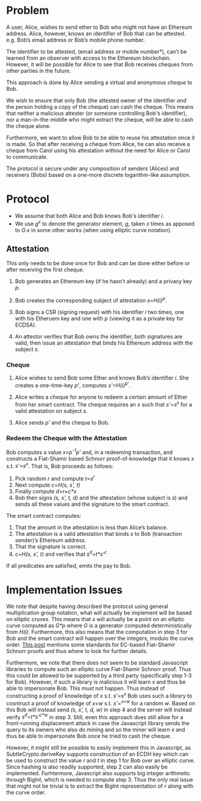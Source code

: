 # Problem

A user, Alice, wishes to send ether to Bob who might not have an Ethereum address. Alice, however, knows an identifier of Bob that can be attested. e.g. Bob’s email address or Bob’s mobile phone number. 

The identifier to be attested, (email address or mobile number†), can’t be learned from an observer with access to the Ethereum blockchain. However, it will be possible for Alice to see that Bob receives cheques from other parties in the future.

This approach is done by Alice sending a virtual and anonymous *cheque* to Bob.

We wish to ensure that only Bob (the attested owner of the identifier *and* the person holding a copy of the cheque) can cash the cheque. This means that neither a malicious attester (or someone controlling Bob's identifier), nor a man-in-the-middle who might extract the cheque, will be able to cash the cheque alone.

Furthermore, we want to allow Bob to be able to reuse his attestation once it is made. So that after receiving a cheque from Alice, he can also receive a cheque from Carol using his attestation without the need for Alice or Carol to communicate. 

The protocol is secure under any composition of senders (Alices) and receivers (Bobs) based on a one-more discrete logarithm-like assumption. 

# Protocol

- We assume that both Alice and Bob knows Bob's identifier 𝑖.
- We use *g<sup>x</sup>* to denote the generator element, *g*, taken *x* times as apposed to *G·x* in some other works (when using elliptic curve notation).

## Attestation
This only needs to be done once for Bob and can be done either before or after receiving the first cheque.

1. Bob generates an Ethereum key (if he hasn't already) and a privacy key *p*.

2. Bob creates the corresponding subject of attestation *s=H(i)<sup>p</sup>*.

3. Bob signs a CSR (signing request) with his identifier *i* two times, one with his Etheruem key and one with *p* (viewing it as a private key for ECDSA).

4. An attestor verifies that Bob owns the identifier, both signatures are valid, then issue an attestation that binds his Ethereum address with the subject *s*.

### Cheque

1. Alice wishes to send Bob some Ether and knows Bob’s identifier *i*. She creates a one-time-key *p'*, computes *s'=H(i)<sup>p'</sup>*.

2. Alice writes a cheque for anyone to redeem a certain amount of Ether from her smart contract. The cheque requires an *x* such that *s'=s<sup>x</sup>* for a valid attestation on subject *s*.

3. Alice sends *p'* and the cheque to Bob.

### Redeem the Cheque with the Attestation

Bob computes a value *x=p<sup>-1</sup>p'* and, in a redeeming transaction, and constructs a Fiat-Shamir based Schnorr proof-of-knowledge that it knows *x* s.t. *s'=s<sup>x</sup>*. That is, Bob proceeds as follows:
1. Pick random *r* and compute *t=s<sup>r</sup>*
2. Next compute *c=H(s, s', t)*
3. Finally compute *d=r+c\*x*
4. Bob then signs *(s, s', t, d)* and the attestation (whose subject is *s*) and sends all these values and the signature to the smart contract.

The smart contract computes:

1. That the amount in the attestation is less than Alice’s balance.
2. The attestation is a valid attestation that binds *s* to Bob (transaction sender)’s Ethereum address.
3. That the signature is correct.
4. *c=H(s, s', t)* and verifies that *s<sup>d</sup>=t\*s'<sup>c</sup>*

If all predicates are satisfied, emits the pay to Bob.

# Implementation Issues
We note that despite having described the protocol using general multiplication group notation, what will actually be implement will be based on elliptic cruves. This means that *s* will actually be a point on an elliptic curve computed as *G\*p* where *G* is a generator computed deterministically from *H(i)*. Furthermore, this also means that the computation in step 3 for Bob and the smart contract will happen over the integers, modulo the curve order. 
[This post](https://crypto.stackexchange.com/questions/34863/ec-schnorr-signature-multiple-standard) mentions some standards for EC-based Fiat-Shamir Schnorr proofs and thus where to look for further details.

Furthermore, we note that there does not seem to be standard Javascript libraries to compute such an elliptic curve Fiat-Shamir Schnorr proof. Thus this could be allowed to be supported by a third party (specifically step 1-3 for Bob). However, if such a library is malicious it will learn *x* and thus be able to impersonate Bob. This *must* not happen. Thus instead of constructing a proof of knowledge of *x* s.t. *s'=s<sup>x</sup>* Bob uses such a library to cosntruct a proof of knowledge of *x+w* s.t. *s'=<sup>x+w</sup>* for a random *w*. Based on this Bob will instead send *(s, s', t, d, w)* in step 4 and the server will instead verify *s<sup>d</sup>=t\*s'<sup>c\*w</sup>* in step 3.
Still, even this approach does still allow for a front-running displacement attack in case the Javascript library sends the query to its owners who also do mining and so the miner will learn *x* and thus be able to impersonate Bob once he tried to cash the cheque.

However, it might still be possible to easily implement this in Javascript, as SubtleCrypto.deriveKey supports construction of an ECDH key which can be used to construct the value *r* and *t* in step 1 for Bob over an elliptic curve. Since hashing is also readily supported, step 2 can also easily be implemented. Furhtermore, Javascript also supports big integer arithmetic through BigInt, which is needed to compute step 3. Thus the only real issue that might not be trivial is to extract the BigInt representation of *r* along with the curve order.
